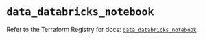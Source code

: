 # `data_databricks_notebook`

Refer to the Terraform Registry for docs: [`data_databricks_notebook`](https://registry.terraform.io/providers/databricks/databricks/1.36.3/docs/data-sources/notebook).
